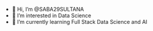 - 👋 Hi, I’m @SABA29SULTANA
- 👀 I’m interested in Data Science
- 🌱 I’m currently learning Full Stack Data Science and AI


<!---
SABA29SULTANA/SABA29SULTANA is a ✨ special ✨ repository because its `README.md` (this file) appears on your GitHub profile.
You can click the Preview link to take a look at your changes.
--->

